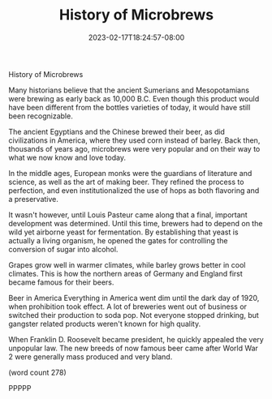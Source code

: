 ﻿---
title: "History of Microbrews"
date: 2023-02-17T18:24:57-08:00
description: "Microbrews Tips for Web Success"
featured_image: "/images/Microbrews.jpg"
tags: ["Microbrews"]
---

History of Microbrews

Many historians believe that the ancient Sumerians
and Mesopotamians were brewing as early back as 
10,000 B.C.  Even though this product would have
been different from the bottles varieties of today,
it would have still been recognizable.

The ancient Egyptians and the Chinese brewed their
beer, as did civilizations in America, where they
used corn instead of barley.  Back then, thousands
of years ago, microbrews were very popular and 
on their way to what we now know and love today.

In the middle ages, European monks were the 
guardians of literature and science, as well as
the art of making beer.  They refined the process
to perfection, and even institutionalized the use
of hops as both flavoring and a preservative.  

It wasn't however, until Louis Pasteur came along
that a final, important development was determined.
Until this time, brewers had to depend on the wild
yet airborne yeast for fermentation.  By establishing
that yeast is actually a living organism, he opened
the gates for controlling the conversion of sugar
into alcohol.

Grapes grow well in warmer climates, while barley
grows better in cool climates.  This is how the 
northern areas of Germany and England first became
famous for their beers.  

Beer in America
Everything in America went dim until the dark day
of 1920, when prohibition took effect.  A lot of 
breweries went out of business or switched their
production to soda pop.  Not everyone stopped
drinking, but gangster related products weren't
known for high quality.

When Franklin D. Roosevelt became president, he
quickly appealed the very unpopular law.  The
new breeds of now famous beer came after World War
2 were generally mass produced and very bland.

(word count 278)

PPPPP
